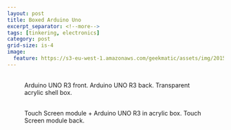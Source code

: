 ```yaml
---
layout: post
title: Boxed Arduino Uno
excerpt_separator: <!--more-->
tags: [tinkering, electronics]
category: post
grid-size: is-4
image:
  feature: https://s3-eu-west-1.amazonaws.com/geekmatic/assets/img/2015-05-25-10.jpg
---
```



<figure class="third">
  <a href="https://s3-eu-west-1.amazonaws.com/geekmatic/assets/img/2015-05-25-08.jpg" data-lightbox="image"><img src="https://s3-eu-west-1.amazonaws.com/geekmatic/assets/img/2015-05-25-08.jpg" alt=""></a>
  <a href="https://s3-eu-west-1.amazonaws.com/geekmatic/assets/img/2015-05-25-09.jpg" data-lightbox="image"><img src="https://s3-eu-west-1.amazonaws.com/geekmatic/assets/img/2015-05-25-09.jpg" alt=""></a>
  <a href="https://s3-eu-west-1.amazonaws.com/geekmatic/assets/img/2015-05-25-10.jpg" data-lightbox="image"><img src="https://s3-eu-west-1.amazonaws.com/geekmatic/assets/img/2015-05-25-10.jpg" alt=""></a>
  <figcaption>Arduino UNO R3 front. Arduino UNO R3 back. Transparent acrylic shell box.</figcaption>
</figure>
<!--more-->
<figure class="half">
  <a href="https://s3-eu-west-1.amazonaws.com/geekmatic/assets/img/2015-05-25-11.jpg" data-lightbox="image"><img src="https://s3-eu-west-1.amazonaws.com/geekmatic/assets/img/2015-05-25-11.jpg" alt=""></a>
  <a href="https://s3-eu-west-1.amazonaws.com/geekmatic/assets/img/2015-05-25-12.jpg" data-lightbox="image"><img src="https://s3-eu-west-1.amazonaws.com/geekmatic/assets/img/2015-05-25-12.jpg" alt=""></a>
  <figcaption>Touch Screen module + Arduino UNO R3 in acrylic box. Touch Screen module back.</figcaption>
</figure>

